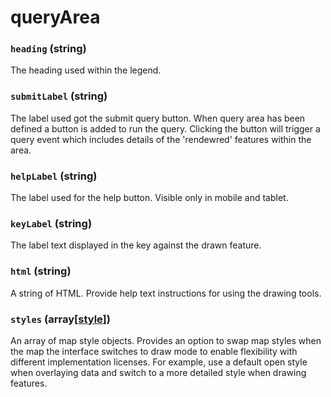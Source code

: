 # queryArea

### `heading` (**string**)

The heading used within the legend.

### `submitLabel` (**string**)

The label used got the submit query button. When query area has been defined a button is added to run the query. Clicking the button will trigger a query event which includes details of the 'rendewred' features within the area.

### `helpLabel` (**string**)

The label used for the help button. Visible only in mobile and tablet.

### `keyLabel` (**string**)

The label text displayed in the key against the drawn feature.

### `html` (**string**)

A string of HTML. Provide help text instructions for using the drawing tools.

### `styles` (**array[[style](./api/style.md)]**)

An array of map style objects. Provides an option to swap map styles when the map the interface switches to draw mode to enable flexibility with different implementation licenses. For example, use a default open style when overlaying data and switch to a more detailed style when drawing features.
